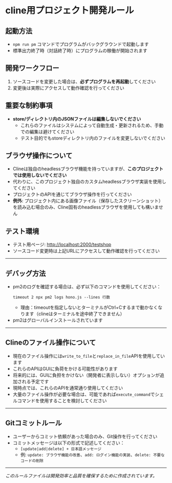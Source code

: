 # cline用プロジェクト開発ルール

## 起動方法

- `npm run pm` コマンドでプログラムがバックグラウンドで起動します
- 標準出力終了時（対話終了時）にプログラムの稼働が開始されます

## 開発ワークフロー

1. ソースコードを変更した場合は、**必ずプログラムを再起動**してください
2. 変更後は実際にアクセスして動作確認を行ってください

## 重要な制約事項

- **store/ディレクトリ内のJSONファイルは編集しないでください**
  - これらのファイルはシステムによって自動生成・更新されるため、手動での編集は避けてください
  - テスト目的でもstoreディレクトリ内のファイルを変更しないでください

## ブラウザ操作について

- Clineは独自のheadlessブラウザ機能を持っていますが、**このプロジェクトでは使用しないでください**
- 代わりに、このプロジェクト独自のカスタムheadlessブラウザ実装を使用してください
- プロジェクトのAPIを通じてブラウザ操作を行ってください
- **例外**: プロジェクト内にある画像ファイル（保存したスクリーンショット）を読み込む場合のみ、Cline固有のheadlessブラウザを使用しても構いません

## テスト環境

- テスト用ページ: [http://localhost:2000/testshop](http://localhost:2000)
- ソースコード変更時は上記URLにアクセスして動作確認を行ってください

---

## デバッグ方法

- pm2のログを確認する場合は、必ず以下のコマンドを使用してください：
  ```
  timeout 2 npx pm2 logs hono.js --lines 行数
  ```
  - 理由：timeoutを指定しないとターミナルがCtrl+Cするまで動かなくなります（clineはターミナルを途中終了できません）
- pm2はグローバルインストールされています

---

## Clineのファイル操作について

- 現在のファイル操作には`write_to_file`と`replace_in_file`APIを使用しています
- これらのAPIはGUIに負荷をかける可能性があります
- 将来的には、GUIに負担をかけない（開発者に表示しない）オプションが追加される予定です
- 現時点では、これらのAPIを通常通り使用してください
- 大量のファイル操作が必要な場合は、可能であれば`execute_command`でシェルコマンドを使用することを検討してください

---

## Gitコミットルール

- ユーザーからコミット依頼があった場合のみ、Git操作を行ってください
- コミットメッセージは以下の形式で記述してください：
  - `[update|add|delete] + 日本語メッセージ`
  - 例: `update: ブラウザ機能の改善`、`add: ログイン機能の実装`、`delete: 不要なコードの削除`

---

*このルールファイルは開発効率と品質を確保するために作成されています。*
